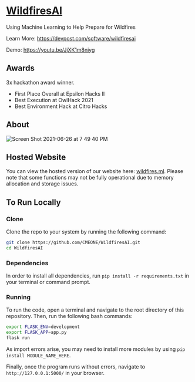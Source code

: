 
# [WildfiresAI](https://wildfires.ml/)

Using Machine Learning to Help Prepare for Wildfires

Learn More: https://devpost.com/software/wildfiresai

Demo: https://youtu.be/JjXK1m8niyg

## Awards
3x hackathon award winner.

* First Place Overall at Epsilon Hacks II
* Best Execution at OwlHack 2021
* Best Environment Hack at Citro Hacks

## About

![Screen Shot 2021-06-26 at 7 49 40 PM](https://user-images.githubusercontent.com/56781484/123531219-a6c1a580-d6b7-11eb-984c-4d4d00a09088.png)

## Hosted Website
You can view the hosted version of our website here: [wildfires.ml](https://wildfires.ml/). Please note that some functions may not be fully operational due to memory allocation and storage issues.

## To Run Locally

### Clone
Clone the repo to your system by running the following command:

```bash
git clone https://github.com/CMEONE/WildfiresAI.git
cd WildfiresAI
```

### Dependencies
In order to install all dependencies, run `pip install -r requirements.txt` in your terminal or command prompt. 

### Running
To run the code, open a terminal and navigate to the root directory of this repository. Then, run the following bash commands:

```bash
export FLASK_ENV=development
export FLASK_APP=app.py
flask run
```

As import errors arise, you may need to install more modules by using `pip install MODULE_NAME_HERE`.

Finally, once the program runs without errors, navigate to `http://127.0.0.1:5000/` in your browser.
